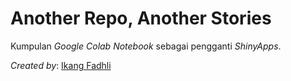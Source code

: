 # Another Repo, Another Stories

Kumpulan _Google Colab Notebook_ sebagai pengganti _ShinyApps_.

_Created by_: [Ikang Fadhli](https://ikanx101.com/)
